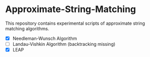 # Approximate-String-Matching

This repository contains experimental scripts of approximate string matching algorithms.

- [x] Needleman-Wunsch Algorithm
- [ ] Landau-Vishkin Algorithm (backtracking missing)
- [x] LEAP
